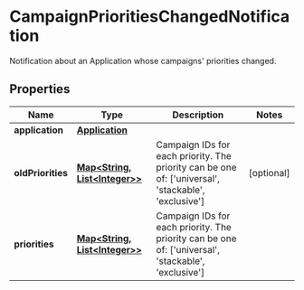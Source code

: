 

# CampaignPrioritiesChangedNotification

Notification about an Application whose campaigns' priorities changed.
## Properties

Name | Type | Description | Notes
------------ | ------------- | ------------- | -------------
**application** | [**Application**](Application.md) |  | 
**oldPriorities** | [**Map&lt;String, List&lt;Integer&gt;&gt;**](List.md) | Campaign IDs for each priority. The priority can be one of: [&#39;universal&#39;, &#39;stackable&#39;, &#39;exclusive&#39;]  |  [optional]
**priorities** | [**Map&lt;String, List&lt;Integer&gt;&gt;**](List.md) | Campaign IDs for each priority. The priority can be one of: [&#39;universal&#39;, &#39;stackable&#39;, &#39;exclusive&#39;]  | 



